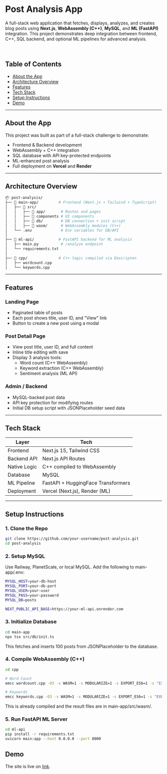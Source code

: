 # Post Analysis App

A full-stack web application that fetches, displays, analyzes, and creates blog posts using **Next.js**, **WebAssembly (C++)**, **MySQL**, and **ML (FastAPI)** integration. This project demonstrates deep integration between frontend, C++, SQL backend, and optional ML pipelines for advanced analysis.

<br>

## Table of Contents

- [About the App](#about-the-app)
- [Architecture Overview](#architecture-overview)
- [Features](#features)
- [Tech Stack](#tech-stack)
- [Setup Instructions](#setup-instructions)
- [Demo](#demo)

---

## About the App

This project was built as part of a full-stack challenge to demonstrate:

- Frontend & Backend development
- WebAssembly + C++ integration
- SQL database with API key-protected endpoints
- ML-enhanced post analysis
- Full deployment on **Vercel** and **Render**

---

## Architecture Overview

```bash
📦 post-analysis/
├── 📁 main-app/         # Frontend (Next.js + Tailwind + TypeScript)
│   ├── 📁 src/
│   │   ├── 📁 app/       # Routes and pages
│   │   ├── 📁 components # UI components
│   │   ├── 📁 db/        # DB connection + init script
│   │   ├── 📁 wasm/      # WebAssembly modules (C++)
│   └── .env             # Env variables for DB/API
│
├── 📁 ml-api/           # FastAPI backend for ML analysis
│   ├── main.py          # /analyze endpoint
│   └── requirements.txt
│
├── 📁 cpp/              # C++ logic compiled via Emscripten
│   ├── wordcount.cpp
│   └── keywords.cpp
```

---

## Features

### Landing Page

- Paginated table of posts
- Each post shows title, user ID, and "View" link
- Button to create a new post using a modal

### Post Detail Page

- View post title, user ID, and full content
- Inline title editing with save
- Display 3 analysis tools:
  - Word count (C++ WebAssembly)
  - Keyword extraction (C++ WebAssembly)
  - Sentiment analysis (ML API)

### Admin / Backend

- MySQL-backed post data
- API key protection for modifying routes
- Initial DB setup script with JSONPlaceholder seed data

---

## Tech Stack

| Layer        | Tech                            |
|--------------|----------------------------------|
| Frontend     | Next.js 15, Tailwind CSS         |
| Backend API  | Next.js API Routes               |
| Native Logic | C++ compiled to WebAssembly      |
| Database     | MySQL                            |
| ML Pipeline  | FastAPI + HuggingFace Transformers |
| Deployment   | Vercel (Next.js), Render (ML)   |

---

## Setup Instructions

### 1. Clone the Repo

```bash
git clone https://github.com/your-username/post-analysis.git
cd post-analysis
```

### 2. Setup MySQL
Use Railway, PlanetScale, or local MySQL. Add the following to main-app/.env:

```bash
MYSQL_HOST=your-db-host
MYSQL_PORT=your-db-port
MYSQL_USER=your-user
MYSQL_PASS=your-password
MYSQL_DB=posts

NEXT_PUBLIC_API_BASE=https://your-ml-api.onrender.com
```

### 3. Initialize Database

```bash
cd main-app
npx tsx src/db/init.ts
```

This fetches and inserts 100 posts from JSONPlaceholder to the database.

### 4. Compile WebAssembly (C++)

```bash
cd cpp

# Word Count
emcc wordcount.cpp -O3 -s WASM=1 -s MODULARIZE=1 -s EXPORT_ES6=1 -s "EXPORT_NAME='wordcount'" -s ENVIRONMENT=web -s SINGLE_FILE=1 -s EXPORTED_FUNCTIONS="['_countWords']" -s EXPORTED_RUNTIME_METHODS="['ccall','cwrap']" -o ../main-app/src/wasm/wordcount.js

# Keywords
emcc keywords.cpp -O3 -s WASM=1 -s MODULARIZE=1 -s EXPORT_ES6=1 -s "EXPORT_NAME='keywords'" -s ENVIRONMENT=web -s SINGLE_FILE=1 -s EXPORTED_FUNCTIONS="['_extractKeywords']" -s EXPORTED_RUNTIME_METHODS="['ccall','cwrap']" -o ../main-app/src/wasm/keywords.js
```

This is already compiled and the result files are in main-app/src/wasm/.

### 5. Run FastAPI ML Server

```bash
cd ml-api
pip install -r requirements.txt
uvicorn main:app --host 0.0.0.0 --port 8000
```

## Demo
The site is live on [link](https://post-analysis-beta.vercel.app).
